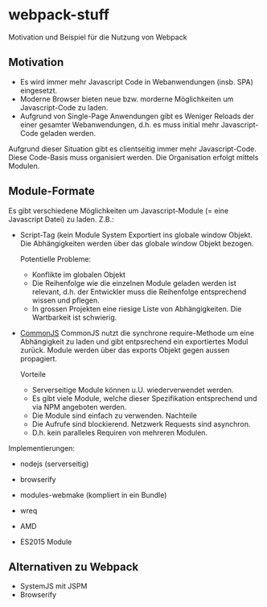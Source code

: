 # webpack-stuff
Motivation und Beispiel für die Nutzung von Webpack

## Motivation
* Es wird immer mehr Javascript Code in Webanwendungen (insb. SPA) eingesetzt.
* Moderne Browser bieten neue bzw. morderne Möglichkeiten um Javascript-Code zu laden.
* Aufgrund von Single-Page Anwendungen gibt es Weniger Reloads der einer gesamter Webanwendungen, d.h. es muss initial mehr Javascript-Code geladen werden.

Aufgrund dieser Situation gibt es clientseitig immer mehr Javascript-Code. Diese Code-Basis muss organisiert werden. Die Organisation erfolgt mittels Modulen.

## Module-Formate
Es gibt verschiedene Möglichkeiten um Javascript-Module (= eine Javascript Datei) zu laden. Z.B.:
* Script-Tag (kein Module System
   Exportiert ins globale window Objekt. Die Abhängigkeiten werden über das globale window Objekt bezogen.

   Potentielle Probleme:
   - Konflikte im globalen Objekt
   - Die Reihenfolge wie die einzelnen Module geladen werden ist relevant, d.h. der Entwickler muss die Reihenfolge entsprechend wissen und pflegen.
   - In grossen Projekten eine riesige Liste von Abhängigkeiten. Die Wartbarkeit ist schwierig.

* [CommonJS](http://requirejs.org/docs/commonjs.html)
CommonJS nutzt die synchrone require-Methode um eine Abhängigkeit zu laden und gibt entpsrechend ein exportiertes Modul zurück. Module werden über das exports Objekt gegen aussen propagiert.

    Vorteile
     * Serverseitige Module können u.U. wiederverwendet werden.
     * Es gibt viele Module, welche dieser Spezifikation entsprechend und via NPM angeboten werden.
     * Die Module sind einfach zu verwenden.
     Nachteile
     * Die Aufrufe sind blockierend. Netzwerk Requests sind asynchron.
     * D.h. kein paralleles Requiren von mehreren Modulen.


Implementierungen:
* nodejs (serverseitig)
* browserify
* modules-webmake (kompliert in ein Bundle)
* wreq



* AMD
* ES2015 Module


## Alternativen zu Webpack
* SystemJS mit JSPM
* Browserify



